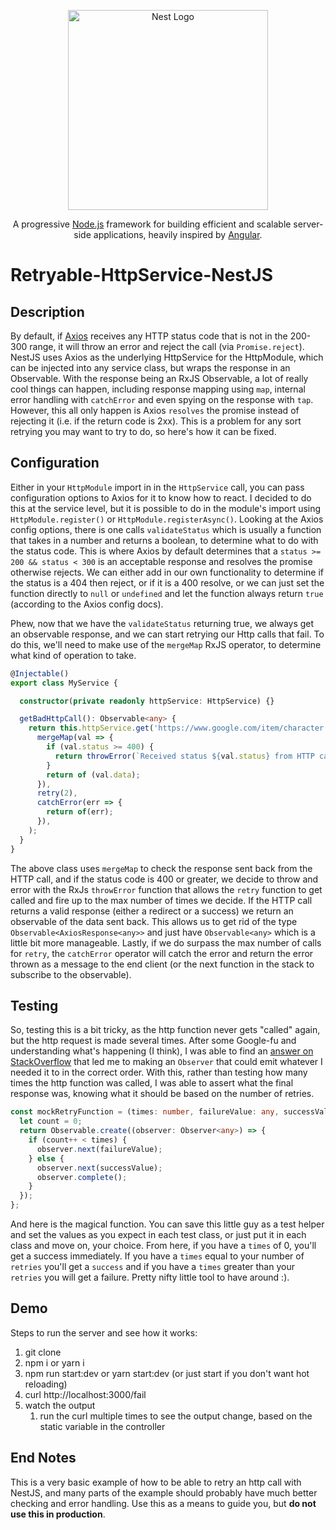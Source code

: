 <p align="center">
  <a href="http://nestjs.com/" target="blank"><img src="https://nestjs.com/img/logo_text.svg" width="320" alt="Nest Logo" /></a>
</p>

[travis-image]: https://api.travis-ci.org/nestjs/nest.svg?branch=master
[travis-url]: https://travis-ci.org/nestjs/nest
[linux-image]: https://img.shields.io/travis/nestjs/nest/master.svg?label=linux
[linux-url]: https://travis-ci.org/nestjs/nest
  
  <p align="center">A progressive <a href="http://nodejs.org" target="blank">Node.js</a> framework for building efficient and scalable server-side applications, heavily inspired by <a href="https://angular.io" target="blank">Angular</a>.</p>
    <p align="center">
</p>

# Retryable-HttpService-NestJS

## Description

By default, if [Axios](https://github.com/axios/axiosgi) receives any HTTP status code that is not in the 200-300 range, it will throw an error and reject the call (via `Promise.reject`). NestJS uses Axios as the underlying HttpService for the HttpModule, which can be injected into any service class, but wraps the response in an Observable. With the response being an RxJS Observable, a lot of really cool things can happen, including response mapping using `map`, internal error handling with `catchError` and even spying on the response with `tap`. However, this all only happen is Axios `resolves` the promise instead of rejecting it (i.e. if the return code is 2xx). This is a problem for any sort retrying you may want to try to do, so here's how it can be fixed.

## Configuration

Either in your `HttpModule` import in in the `HttpService` call, you can pass configuration options to Axios for it to know how to react. I decided to do this at the service level, but it is possible to do in the module's import using `HttpModule.register()` or `HttpModule.registerAsync()`. Looking at the Axios config options, there is one calls `validateStatus` which is usually a function that takes in a number and returns a boolean, to determine what to do with the status code. This is where Axios by default determines that a `status >= 200 && status < 300` is an acceptable response and resolves the promise otherwise rejects. We can either add in our own functionality to determine if the status is a 404 then reject, or if it is a 400 resolve, or we can just set the function directly to `null` or `undefined` and let the function always return `true` (according to the Axios config docs).

Phew, now that we have the `validateStatus` returning true, we always get an observable response, and we can start retrying our Http calls that fail. To do this, we'll need to make use of the `mergeMap` RxJS operator, to determine what kind of operation to take. 

```ts
@Injectable()
export class MyService {

  constructor(private readonly httpService: HttpService) {}

  getBadHttpCall(): Observable<any> {
    return this.httpService.get('https://www.google.com/item/character', { validateStatus: null }).pipe(
      mergeMap(val => {
        if (val.status >= 400) {
          return throwError(`Received status ${val.status} from HTTP call`);
        }
        return of (val.data);
      }),
      retry(2),
      catchError(err => {
        return of(err);
      }),
    );
  }
}
```

The above class uses `mergeMap` to check the response sent back from the HTTP call, and if the status code is 400 or greater, we decide to throw and error with the RxJs `throwError` function that allows the `retry` function to get called and fire up to the max number of times we decide. If the HTTP call returns a valid response (either a redirect or a success) we return an observable of the data sent back. This allows us to get rid of the type `Observable<AxiosResponse<any>>` and just have `Observable<any>` which is a little bit more manageable. Lastly, if we do surpass the max number of calls for `retry`, the `catchError` operator will catch the error and return the error thrown as a message to the end client (or the next function in the stack to subscribe to the observable).

## Testing

So, testing this is a bit tricky, as the http function never gets "called" again, but the http request is made several times. After some Google-fu and understanding what's happening (I think), I was able to find an [answer on StackOverflow](https://stackoverflow.com/a/54083350/9576186) that led me to making an `Observer` that could emit whatever I needed it to in the correct order. With this, rather than testing how many times the http function was called, I was able to assert what the final response was, knowing what it should be based on the number of retries. 

```ts
const mockRetryFunction = (times: number, failureValue: any, successValue: any) => {
  let count = 0;
  return Observable.create((observer: Observer<any>) => {
    if (count++ < times) {
      observer.next(failureValue);
    } else {
      observer.next(successValue);
      observer.complete();
    }
  });
};
```

And here is the magical function. You can save this little guy as a test helper and set the values as you expect in each test class, or just put it in each class and move on, your choice. From here, if you have a `times` of 0, you'll get a success immediately. If you have a `times` equal to your number of `retries` you'll get a `success` and if you have a `times` greater than your `retries` you will get a failure. Pretty nifty little tool to have around :).

## Demo

Steps to run the server and see how it works:

1) git clone
2) npm i or yarn i
3) npm run start:dev or yarn start:dev (or just start if you don't want hot reloading)
4) curl http://localhost:3000/fail
5) watch the output
   1) run the curl multiple times to see the output change, based on the static variable in the controller

## End Notes

This is a very basic example of how to be able to retry an http call with NestJS, and many parts of the example should probably have much better checking and error handling. Use this as a means to guide you, but **do not use this in production**.
